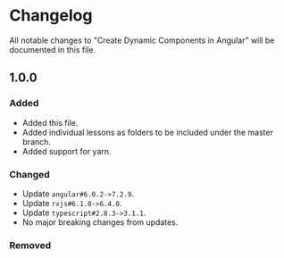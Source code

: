 # Changelog

All notable changes to "Create Dynamic Components in Angular” will be documented in this file.

## 1.0.0

### Added

- Added this file.
- Added individual lessons as folders to be included under the master branch.
- Added support for yarn.

### Changed

- Update `angular#6.0.2->7.2.9`.
- Update `rxjs#6.1.0->6.4.0`.
- Update `typescript#2.8.3->3.1.1`.
- No major breaking changes from updates.

### Removed
